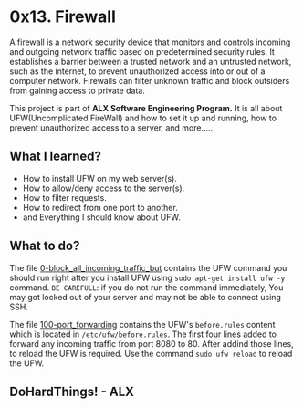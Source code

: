 # 0x13. Firewall

A firewall is a network security device that monitors and controls incoming and outgoing network traffic based on predetermined security rules.
It establishes a barrier between a trusted network and an untrusted network, such as the internet, to prevent unauthorized access into or out of a computer network. Firewalls can filter unknown traffic and block outsiders from gaining access to private data.

This project is part of <b>ALX Software Engineering Program.</b> It is all about UFW(Uncomplicated FireWall) and how to set it up and running, how to prevent unauthorized access to a server, and more.....

## What I learned?
* How to install UFW on my web server(s).
* How to allow/deny access to the server(s).
* How to filter requests.
* How to redirect from one port to another.
* and Everything I should know about UFW.


## What to do?

The file <a href="https://github.com/MicrQ/alx-system_engineering-devops/blob/master/0x13-firewall/0-block_all_incoming_traffic_but">0-block_all_incoming_traffic_but</a> contains the UFW command you should run right after you install UFW using `sudo apt-get install ufw -y` command.
`BE CAREFULL`: if you do not run the command immediately, You may got locked out of your server and may not be able to connect using SSH.

The file <a href="https://github.com/MicrQ/alx-system_engineering-devops/blob/master/0x13-firewall/100-port_forwarding">100-port_forwarding</a> contains the UFW's `before.rules` content which is located in `/etc/ufw/before.rules`.
The first four lines added to forward any incoming traffic from port 8080 to 80. After addind those lines, to reload the UFW is required.
Use the command `sudo ufw reload` to reload the UFW.


## DoHardThings! - ALX
